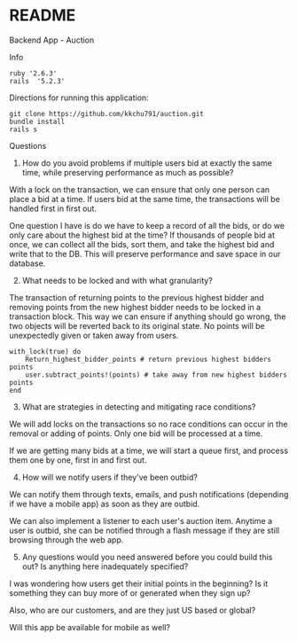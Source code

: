 # README

Backend App - Auction

Info

```
ruby '2.6.3'
rails  '5.2.3'
```

Directions for running this application:
```
git clone https://github.com/kkchu791/auction.git
bundle install
rails s
```


Questions

1. How do you avoid problems if multiple users bid at exactly the same time, while preserving performance as much as possible?

With a lock on the transaction, we can ensure that only one person can place a bid at a time. If users bid at the same time, the transactions will be handled first in first out.

One question I have is do we have to keep a record of all the bids, or do we only care about the highest bid at the time? If thousands of people bid at once, we can collect all the bids, sort them, and take the highest bid and write that to the DB. This will preserve performance and save space in our database.

2. What needs to be locked and with what granularity?

The transaction of returning points to the previous highest bidder and removing points from the new highest bidder needs to be locked in a transaction block.
This way we can ensure if anything should go wrong, the two objects will be reverted back to its original state. No points will be unexpectedly given or taken away from users.

```
with_lock(true) do
    Return_highest_bidder_points # return previous highest bidders points
    user.subtract_points!(points) # take away from new highest bidders points
end
```

3. What are strategies in detecting and mitigating race conditions?

We will add locks on the transactions so no race conditions can occur in the removal or adding of points. Only one bid will be processed at a time.

If we are getting many bids at a time, we will start a queue first, and process them one by one, first in and first out.

4. How will we notify users if they've been outbid?

We can notify them through texts, emails, and push notifications (depending if we have a mobile app) as soon as they are outbid.

We can also implement a listener to each user's auction item. Anytime a user is outbid, she can be notified through a flash message if they are still browsing through the web app.

5. Any questions would you need answered before you could build this out? Is anything here inadequately specified?

I was wondering how users get their initial points in the beginning? Is it something they can buy more of or generated when they sign up?

Also, who are our customers, and are they just US based or global?

Will this app be available for mobile as well?
